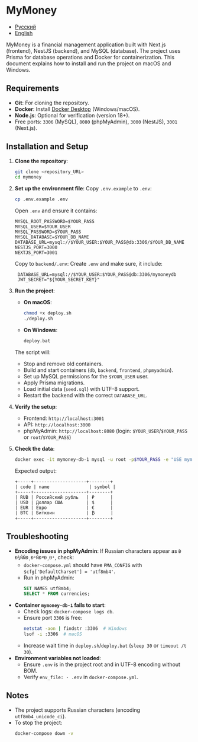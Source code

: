 # MyMoney

- [Русский](README.ru.md)
- [English](README.md)

MyMoney is a financial management application built with Next.js (frontend), NestJS (backend), and MySQL (database). The project uses Prisma for database operations and Docker for containerization. This document explains how to install and run the project on macOS and Windows.

## Requirements
- **Git**: For cloning the repository.
- **Docker**: Install [Docker Desktop](https://www.docker.com/products/docker-desktop/) (Windows/macOS).
- **Node.js**: Optional for verification (version 18+).
- Free ports: `3306` (MySQL), `8080` (phpMyAdmin), `3000` (NestJS), `3001` (Next.js).

## Installation and Setup
1. **Clone the repository**:
   ```bash
   git clone <repository_URL>
   cd mymoney
   ```

2. **Set up the environment file**:
   Copy `.env.example` to `.env`:
   ```bash
   cp .env.example .env
   ```
   Open `.env` and ensure it contains:
   ```env
   MYSQL_ROOT_PASSWORD=$YOUR_PASS
   MYSQL_USER=$YOUR_USER
   MYSQL_PASSWORD=$YOUR_PASS
   MYSQL_DATABASE=$YOUR_DB_NAME
   DATABASE_URL=mysql://$YOUR_USER:$YOUR_PASS@db:3306/$YOUR_DB_NAME
   NESTJS_PORT=3000
   NEXTJS_PORT=3001
   ```

   Copy to `backend/.env`:
   Create `.env` and make sure, it include:
   ```env
    DATABASE_URL=mysql://$YOUR_USER:$YOUR_PASS@db:3306/mymoneydb
    JWT_SECRET="${YOUR_SECRET_KEY}"
   ```

3. **Run the project**:
   - **On macOS**:
     ```bash
     chmod +x deploy.sh
     ./deploy.sh
     ```
   - **On Windows**:
     ```bash
     deploy.bat
     ```

   The script will:
   - Stop and remove old containers.
   - Build and start containers (`db`, `backend`, `frontend`, `phpmyadmin`).
   - Set up MySQL permissions for the `$YOUR_USER` user.
   - Apply Prisma migrations.
   - Load initial data (`seed.sql`) with UTF-8 support.
   - Restart the backend with the correct `DATABASE_URL`.

4. **Verify the setup**:
   - Frontend: `http://localhost:3001`
   - API: `http://localhost:3000`
   - phpMyAdmin: `http://localhost:8080` (login: `$YOUR_USER`/`$YOUR_PASS` or `root`/`$YOUR_PASS`)

5. **Check the data**:
   ```bash
   docker exec -it mymoney-db-1 mysql -u root -p$YOUR_PASS -e "USE mymoneydb; SELECT * FROM currencies;"
   ```
   Expected output:
   ```
   +-----+--------------------+--------+
   | code | name               | symbol |
   +-----+--------------------+--------+
   | RUB | Российский рубль   | ₽      |
   | USD | Доллар США         | $      |
   | EUR | Евро               | €      |
   | BTC | Биткоин            | ₿      |
   +-----+--------------------+--------+
   ```

## Troubleshooting
- **Encoding issues in phpMyAdmin**: If Russian characters appear as `Ð Ð¾ÑÑÐ¸Ð¹ÑÐºÐ¸Ð¹`, check:
  - `docker-compose.yml` should have `PMA_CONFIG` with `$cfg['DefaultCharset'] = 'utf8mb4'`.
  - Run in phpMyAdmin:
    ```sql
    SET NAMES utf8mb4;
    SELECT * FROM currencies;
    ```
- **Container `mymoney-db-1` fails to start**:
  - Check logs: `docker-compose logs db`.
  - Ensure port `3306` is free:
    ```bash
    netstat -aon | findstr :3306  # Windows
    lsof -i :3306  # macOS
    ```
  - Increase wait time in `deploy.sh`/`deploy.bat` (`sleep 30` or `timeout /t 30`).
- **Environment variables not loaded**:
  - Ensure `.env` is in the project root and in UTF-8 encoding without BOM.
  - Verify `env_file: - .env` in `docker-compose.yml`.

## Notes
- The project supports Russian characters (encoding `utf8mb4_unicode_ci`).
- To stop the project:
  ```bash
  docker-compose down -v
  ```
